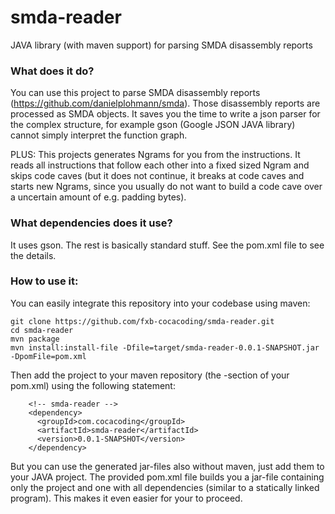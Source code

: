 # smda-reader
JAVA library (with maven support) for parsing SMDA disassembly reports

### What does it do?
You can use this project to parse SMDA disassembly reports (https://github.com/danielplohmann/smda).
Those disassembly reports are processed as SMDA objects. It saves you the time to write a json parser for the complex structure, for example gson (Google JSON JAVA library) cannot simply interpret the function graph.

PLUS: This projects generates Ngrams for you from the instructions. It reads all instructions that follow each other into a fixed sized Ngram and skips code caves (but it does not continue, it breaks at code caves and starts new Ngrams, since you usually do not want to build a code cave over a uncertain amount of e.g. padding bytes).

### What dependencies does it use?
It uses gson. The rest is basically standard stuff. See the pom.xml file to see the details.

### How to use it:
You can easily integrate this repository into your codebase using maven:
```
git clone https://github.com/fxb-cocacoding/smda-reader.git
cd smda-reader
mvn package
mvn install:install-file -Dfile=target/smda-reader-0.0.1-SNAPSHOT.jar -DpomFile=pom.xml
```
Then add the project to your maven repository (the <dependencies>-section of your pom.xml) using the following statement:
```
    <!-- smda-reader -->
    <dependency>
      <groupId>com.cocacoding</groupId>
      <artifactId>smda-reader</artifactId>
      <version>0.0.1-SNAPSHOT</version>
    </dependency>
```
  
But you can use the generated jar-files also without maven, just add them to your JAVA project. The provided pom.xml file builds you a jar-file containing only the project and one with all dependencies (similar to a statically linked program). This makes it even easier for your to proceed.
